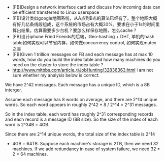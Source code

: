 * [FB]Design a network interface card and discuss how incoming data can be efficient transferred to Linux userspace
* [FB]设计类似google地图系统，从A点到B点的算法已经有了。整个地图大概有好几亿条线段组成，这个系统的市场占有大概30%。要求在小于1s的时间里算出结果。估算需要多少台机？要怎么样保存地图，怎么cache？
* [FB]设计iphone Frind Friends的后端，Geo-hashing + DHT, 单机的hash table如何实现可以节省内存，如何做concurrency control, 如何实现mutex之类
* [FB]Given 1 trillion messages on FB and each message has at max 10 words, how do
you build the index table and how many machines do you need on the cluster 
to store the index table ? 
* http://www.mitbbs.com/article_t/JobHunting/32836363.html
I am not sure whether my analysis below is correct:

We have 2^42 messages. Each message has a unique ID, which is a 8B interger.

Assume each message has 8 words on average, and there are 2^14 unique words.
So each word appears in roughly 2^42 * 8 / 2^14 = 2^31 messages.

So in the index table, each word has roughly 2^31 corresponding records and 
each record is a message ID (8B size). So the size of the index of each word
is 2^34B = 4GB.

Since there are 2^14 unique words, the total size of the index table is 2^14
* 4GB = 64TB. Suppose each machine's storage is 2TB, then we need 32 
machines. If we add redundancy in case of system failure, we need 32 * 2 = 
64 machines.
